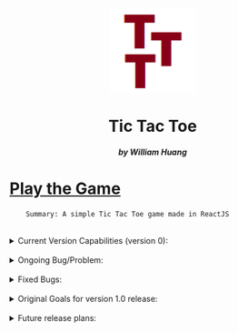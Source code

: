 <p align="center">
<img width="150" height="150" src="/public/logo.png">
</p>

<h1 align="center"> Tic Tac Toe </h1>

<h5 align="center"> by William Huang </h5>


# [Play the Game](https://whuang602.github.io/Tic-Tac-Toe/)


        Summary: A simple Tic Tac Toe game made in ReactJS

<br/>

<details>
<summary>Current Version Capabilities (version 0):</summary>

- Well functioning Local 1 v 1

- Ability to change player names in Options menu

- Ability to change which player/symbol starts playing first 

- Three functional states of game progress: ongoing, win, and stalemate

- Colorful game board

</details>

<br/>

<details>
<summary>Ongoing Bug/Problem:</summary>

- None

</details>

<br/>

<details>
<summary>Fixed Bugs:</summary>

- stalemate state breaks the rendering

- no pause/delay after winning move, user cannot see how the game was won/lost

- make the winning 3 symbols more visible

- once a player win and presses the quit button immediately, the game goes to menu screen then to winning page

</details>

<br/>

<details>
<summary>Original Goals for version 1.0 release:</summary>

- Functional local 1 v 1

- enhance ability to change player names and UI

- option to change which symbol goes first (X vs O)

- option to restart on game page 

- update all status results (win/stalemate)


</details>

<br/>

<details>
<summary>Future release plans:</summary>

- More dynamic board structure to allow for more complex games (4x4, 5x5, etc)

- Option for user to change the color of the game(including the symbols) in options

- Ability to keep track of wins for both players

- Accessbility Options(Black and white)

- Celebration on Win page

- Working AI to play against

- Dynamic UI that will work on any resolution

</details>

